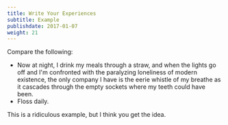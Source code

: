 ```yaml
---
title: Write Your Experiences
subtitle: Example
publishdate: 2017-01-07
weight: 21
---
```


Compare the following:

* Now at night, I drink my meals through a straw, and when the lights go off and I'm confronted with the paralyzing loneliness of modern existence, the only company I have is the eerie whistle of my breathe as it cascades through the empty sockets where my teeth could have been.
* Floss daily.

<span class="fragment footnote">This is a ridiculous example, but I think you get the idea.</span>
